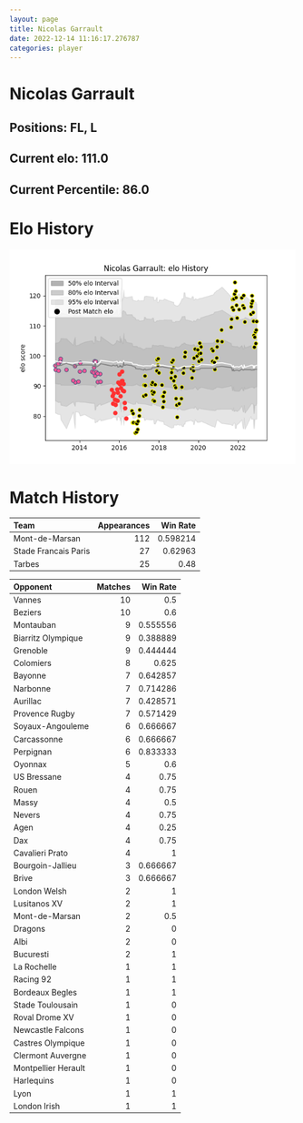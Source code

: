 ```yaml
---  
layout: page  
title: Nicolas Garrault  
date: 2022-12-14 11:16:17.276787  
categories: player  
---
```

# Nicolas Garrault

## Positions: FL, L

## Current elo: 111.0

## Current Percentile: 86.0

# Elo History


![elo history](history_NicolasGarrault.png)
# Match History


| Team                 |   Appearances |   Win Rate |
|:---------------------|--------------:|-----------:|
| Mont-de-Marsan       |           112 |   0.598214 |
| Stade Francais Paris |            27 |   0.62963  |
| Tarbes               |            25 |   0.48     |

| Opponent            |   Matches |   Win Rate |
|:--------------------|----------:|-----------:|
| Vannes              |        10 |   0.5      |
| Beziers             |        10 |   0.6      |
| Montauban           |         9 |   0.555556 |
| Biarritz Olympique  |         9 |   0.388889 |
| Grenoble            |         9 |   0.444444 |
| Colomiers           |         8 |   0.625    |
| Bayonne             |         7 |   0.642857 |
| Narbonne            |         7 |   0.714286 |
| Aurillac            |         7 |   0.428571 |
| Provence Rugby      |         7 |   0.571429 |
| Soyaux-Angouleme    |         6 |   0.666667 |
| Carcassonne         |         6 |   0.666667 |
| Perpignan           |         6 |   0.833333 |
| Oyonnax             |         5 |   0.6      |
| US Bressane         |         4 |   0.75     |
| Rouen               |         4 |   0.75     |
| Massy               |         4 |   0.5      |
| Nevers              |         4 |   0.75     |
| Agen                |         4 |   0.25     |
| Dax                 |         4 |   0.75     |
| Cavalieri Prato     |         4 |   1        |
| Bourgoin-Jallieu    |         3 |   0.666667 |
| Brive               |         3 |   0.666667 |
| London Welsh        |         2 |   1        |
| Lusitanos XV        |         2 |   1        |
| Mont-de-Marsan      |         2 |   0.5      |
| Dragons             |         2 |   0        |
| Albi                |         2 |   0        |
| Bucuresti           |         2 |   1        |
| La Rochelle         |         1 |   1        |
| Racing 92           |         1 |   1        |
| Bordeaux Begles     |         1 |   1        |
| Stade Toulousain    |         1 |   0        |
| Roval Drome XV      |         1 |   0        |
| Newcastle Falcons   |         1 |   0        |
| Castres Olympique   |         1 |   0        |
| Clermont Auvergne   |         1 |   0        |
| Montpellier Herault |         1 |   0        |
| Harlequins          |         1 |   0        |
| Lyon                |         1 |   1        |
| London Irish        |         1 |   1        |